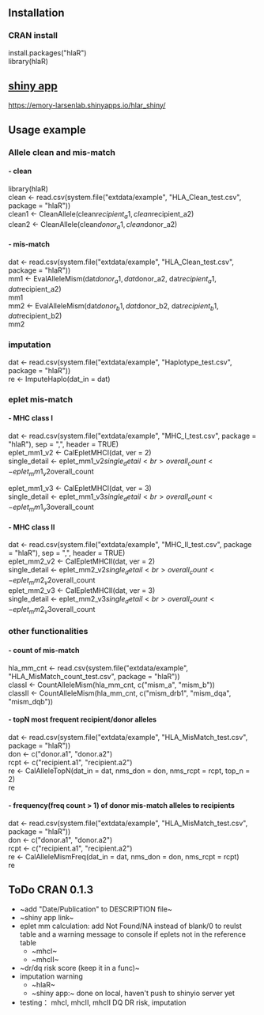 ## Installation
### CRAN install
install.packages("hlaR")<br>
library(hlaR)

## <a href="https://emory-larsenlab.shinyapps.io/hlar_shiny/" target="_blank">shiny app</a>
https://emory-larsenlab.shinyapps.io/hlar_shiny/

## Usage example
### Allele clean and mis-match
#### - clean
library(hlaR)<br>
clean <- read.csv(system.file("extdata/example", "HLA_Clean_test.csv", package = "hlaR"))<br>
clean1 <- CleanAllele(clean$recipient_a1, clean$recipient_a2)<br>
clean2 <- CleanAllele(clean$donor_a1, clean$donor_a2)<br>

#### - mis-match
dat <- read.csv(system.file("extdata/example", "HLA_Clean_test.csv", package = "hlaR"))<br>
mm1 <- EvalAlleleMism(dat$donor_a1, dat$donor_a2, dat$recipient_a1, dat$recipient_a2)<br>
mm1 <br>
mm2 <- EvalAlleleMism(dat$donor_b1, dat$donor_b2, dat$recipient_b1, dat$recipient_b2)<br>
mm2<br>

### imputation
dat <- read.csv(system.file("extdata/example", "Haplotype_test.csv", package = "hlaR"))<br>
re <- ImputeHaplo(dat_in = dat)<br>

### eplet mis-match
#### - MHC class I
dat <- read.csv(system.file("extdata/example", "MHC_I_test.csv", package = "hlaR"), sep = ",", header = TRUE)<br>
eplet_mm1_v2 <- CalEpletMHCI(dat, ver = 2)<br>
single_detail <- eplet_mm1_v2$single_detail<br>
overall_count <- eplet_mm1_v2$overall_count<br>

eplet_mm1_v3 <- CalEpletMHCI(dat, ver = 3)<br>
single_detail <- eplet_mm1_v3$single_detail<br>
overall_count <- eplet_mm1_v3$overall_count<br>
#### - MHC class II
dat <- read.csv(system.file("extdata/example", "MHC_II_test.csv", package = "hlaR"), sep = ",", header = TRUE)<br>
eplet_mm2_v2 <- CalEpletMHCII(dat, ver = 2)<br>
single_detail <- eplet_mm2_v2$single_detail<br>
overall_count <- eplet_mm2_v2$overall_count<br>
eplet_mm2_v3 <- CalEpletMHCII(dat, ver = 3)<br>
single_detail <- eplet_mm2_v3$single_detail<br>
overall_count <- eplet_mm2_v3$overall_count<br>

### other functionalities
#### - count of mis-match
hla_mm_cnt <- read.csv(system.file("extdata/example", "HLA_MisMatch_count_test.csv", package = "hlaR"))<br>
classI <- CountAlleleMism(hla_mm_cnt, c("mism_a", "mism_b"))<br>
classII <- CountAlleleMism(hla_mm_cnt, c("mism_drb1", "mism_dqa", "mism_dqb"))<br>
#### - topN most frequent recipient/donor alleles 
dat <- read.csv(system.file("extdata/example", "HLA_MisMatch_test.csv", package = "hlaR"))<br>
don <- c("donor.a1", "donor.a2")<br>
rcpt <- c("recipient.a1", "recipient.a2")<br>
re <- CalAlleleTopN(dat_in = dat, nms_don = don, nms_rcpt = rcpt, top_n = 2)<br>
re<br>
#### - frequency(freq count > 1) of donor mis-match alleles to recipients
dat <- read.csv(system.file("extdata/example", "HLA_MisMatch_test.csv", package = "hlaR"))<br>
don <- c("donor.a1", "donor.a2")<br>
rcpt <- c("recipient.a1", "recipient.a2")<br>
re <- CalAlleleMismFreq(dat_in = dat, nms_don = don, nms_rcpt = rcpt)<br> 
re

## ToDo CRAN 0.1.3<br>
- ~add "Date/Publication" to DESCRIPTION file~ 
- ~shiny app link~ 
- eplet mm calculation: add Not Found/NA instead of blank/0 to reulst table and a warning message to console if eplets not in the reference table
  - ~mhcI~
  - ~mhcII~
- ~dr/dq risk score (keep it in a func)~
- imputation warning
  - ~hlaR~
  - ~shiny app:~ done on local, haven't push to shinyio server yet
- testing： mhcI, mhcII, mhcII DQ DR risk, imputation



